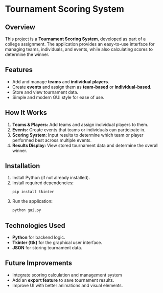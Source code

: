 # Tournament Scoring System

## Overview
This project is a **Tournament Scoring System**, developed as part of a college assignment. The application provides an easy-to-use interface for managing teams, individuals, and events, while also calculating scores to determine the winner.

## Features
- Add and manage **teams** and **individual players**.
- Create **events** and assign them as **team-based** or **individual-based**.
- Store and view tournament data.
- Simple and modern GUI style for ease of use.

## How It Works
1. **Teams & Players:** Add teams and assign individual players to them.
2. **Events:** Create events that teams or individuals can participate in.
3. **Scoring System:** Input results to determine which team or player performed best across multiple events.
4. **Results Display:** View stored tournament data and determine the overall winner.

## Installation
1. Install Python (if not already installed).
2. Install required dependencies:
   ```bash
   pip install tkinter
   ```
3. Run the application:
   ```bash
   python gui.py
   ```

## Technologies Used
- **Python** for backend logic.
- **Tkinter (ttk)** for the graphical user interface.
- **JSON** for storing tournament data.

## Future Improvements
- Integrate scoring calculation and management system
- Add an **export feature** to save tournament results.
- Improve UI with better animations and visual elements.
